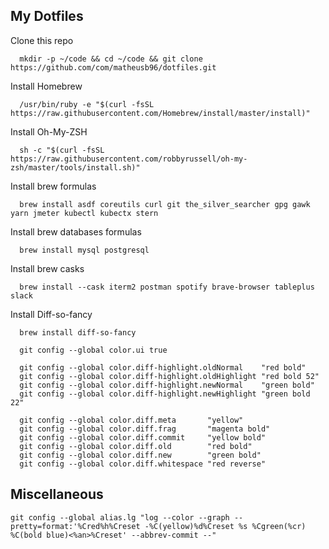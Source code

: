## My Dotfiles

Clone this repo
  ```
    mkdir -p ~/code && cd ~/code && git clone https://github.com/com/matheusb96/dotfiles.git
  ```


Install Homebrew
  ```
    /usr/bin/ruby -e "$(curl -fsSL https://raw.githubusercontent.com/Homebrew/install/master/install)"
  ```
  
Install Oh-My-ZSH
  ```
    sh -c "$(curl -fsSL https://raw.githubusercontent.com/robbyrussell/oh-my-zsh/master/tools/install.sh)"
  ```

Install brew formulas
  ```
    brew install asdf coreutils curl git the_silver_searcher gpg gawk yarn jmeter kubectl kubectx stern
  ```

Install brew databases formulas
  ```
    brew install mysql postgresql
  ```
  
Install brew casks
  ```
    brew install --cask iterm2 postman spotify brave-browser tableplus slack
  ```
  
Install Diff-so-fancy

  ```
    brew install diff-so-fancy

    git config --global color.ui true

    git config --global color.diff-highlight.oldNormal    "red bold"
    git config --global color.diff-highlight.oldHighlight "red bold 52"
    git config --global color.diff-highlight.newNormal    "green bold"
    git config --global color.diff-highlight.newHighlight "green bold 22"

    git config --global color.diff.meta       "yellow"
    git config --global color.diff.frag       "magenta bold"
    git config --global color.diff.commit     "yellow bold"
    git config --global color.diff.old        "red bold"
    git config --global color.diff.new        "green bold"
    git config --global color.diff.whitespace "red reverse"
  ```

## Miscellaneous

 `git config --global alias.lg "log --color --graph --pretty=format:'%Cred%h%Creset -%C(yellow)%d%Creset %s %Cgreen(%cr) %C(bold blue)<%an>%Creset' --abbrev-commit --"`



